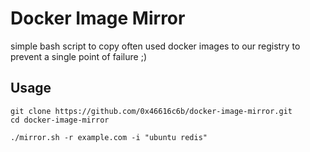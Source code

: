 # Docker Image Mirror

simple bash script to copy often used docker images to our registry to prevent a single point of failure ;)

## Usage

    git clone https://github.com/0x46616c6b/docker-image-mirror.git
    cd docker-image-mirror

    ./mirror.sh -r example.com -i "ubuntu redis"
